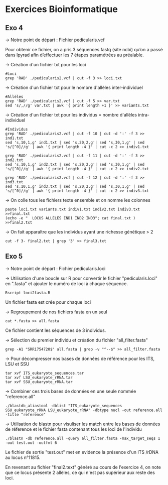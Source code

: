 # Exercices Bioinformatique
## Exo 4

→ Notre point de départ : Fichier pedicularis.vcf

Pour obtenir ce fichier, on a pris 3 séquences.fastq (site ncbi) qu’on a passé dans Ipyrad afin d’effectuer les 7 étapes paramétrées au préalable.

→ Création d'un fichier txt pour les loci
```
#Loci
grep 'RAD' ./pedicularis2.vcf | cut -f 3 >> loci.txt
```


→ Création d'un fichier txt pour le nombre d'allèles inter-individuel
```
#Allèles
grep 'RAD' ./pedicularis2.vcf | cut -f 5 >> var.txt
sed 's/,//g' var.txt | awk '{ print length +1 }' >> variants.txt
```

→ Création d'un fichier txt pour les individus = nombre d'allèles intra-individuel
```
#Individus 
grep 'RAD' ./pedicularis2.vcf | cut -f 10 | cut -d ':' -f 3 >> ind1.txt
sed 's,10,1,g' ind1.txt | sed 's,20,2,g'| sed 's,30,1,g' | sed 's/[^0]//g' | awk '{ print length -4 }' | cut -c 2 >> indiv1.txt
 
grep 'RAD' ./pedicularis2.vcf | cut -f 11 | cut -d ':' -f 3 >> ind2.txt
sed 's,10,1,g' ind2.txt | sed 's,20,2,g'| sed 's,30,1,g' | sed 's/[^0]//g' | awk '{ print length -4 }' | cut -c 2 >> indiv2.txt
 
grep 'RAD' ./pedicularis2.vcf | cut -f 12 | cut -d ':' -f 3 >> ind3.txt
sed 's,10,1,g' ind3.txt | sed 's,20,2,g'| sed 's,30,1,g' | sed 's/[^0]//g' | awk '{ print length -4 }' | cut -c 2 >> indiv3.txt
```

→ On colle tous les fichiers texte ensemble et on nomme les colonnes
```
paste loci.txt variants.txt indiv1.txt indiv2.txt indiv3.txt >>final.txt
(echo -e "  LOCUS ALLELES IND1 IND2 IND3"; cat final.txt ) >>final2.txt
```

→ On fait apparaître que les individus ayant une richesse génétique > 2
```
cut -f 3- final2.txt | grep '3' >> final3.txt 
```


## Exo 5
→ Notre point de départ : Fichier pedicularis.loci

→ Utilisation d'une boucle sur R pour convertir le fichier "pedicularis.loci" en ".fasta" et ajouter le numéro de loci à chaque séquence.
```
Rscript loci2fasta.R
```
Un fichier fasta est crée pour chaque loci

→ Regroupement de nos fichiers fasta en un seul
```
cat *.fasta >> all.fasta
```
Ce fichier contient les séquences de 3 individus.

→ Sélection du premier individu et création du fichier "all_filter.fasta" 
```
grep -A1 "SRR1754720$" all.fasta | grep -v "^--$" >> all_filter.fasta
```
→ Pour décompresser nos bases de données de référence pour les ITS, LSU et SSU
```
tar xvf ITS_eukaryote_sequences.tar
tar xvf LSU_eukaryote_rRNA.tar
tar xvf SSU_eukaryote_rRNA.tar
```

→ Combiner ces trois bases de données en une seule nommée "reference.all"
```
./blastdb_aliastool -dblist "ITS_eukaryote_sequences SSU_eukaryote_rRNA LSU_eukaryote_rRNA" -dbtype nucl -out reference.all -title "reference"
```

→ Utilisation de blastn pour visuliser les match entre les bases de données de réference et le fichier fasta contenant tous les loci de l'individu
```
./blastn -db reference.all -query all_filter.fasta -max_target_seqs 1 -out test.out -outfmt 6
```

Le fichier de sortie "test.out" met en evidence la présence d'un ITS /rDNA au locus n°11815.

En revenant au fichier "final2.text" généré au cours de l'exercice 4, on note que ce locus présente 2 allèles, ce qui n'est pas supérieur aux reste des loci.
